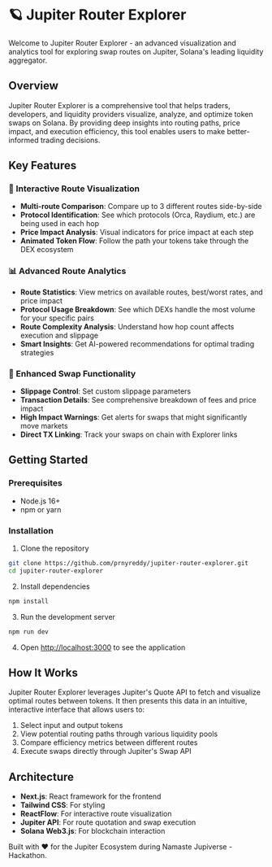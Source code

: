 # 🪐 Jupiter Router Explorer

Welcome to Jupiter Router Explorer - an advanced visualization and analytics tool for exploring swap routes on Jupiter, Solana's leading liquidity aggregator.

## Overview

Jupiter Router Explorer is a comprehensive tool that helps traders, developers, and liquidity providers visualize, analyze, and optimize token swaps on Solana. By providing deep insights into routing paths, price impact, and execution efficiency, this tool enables users to make better-informed trading decisions.

## Key Features

### 🔄 Interactive Route Visualization
- **Multi-route Comparison**: Compare up to 3 different routes side-by-side
- **Protocol Identification**: See which protocols (Orca, Raydium, etc.) are being used in each hop
- **Price Impact Analysis**: Visual indicators for price impact at each step
- **Animated Token Flow**: Follow the path your tokens take through the DEX ecosystem

### 📊 Advanced Route Analytics
- **Route Statistics**: View metrics on available routes, best/worst rates, and price impact
- **Protocol Usage Breakdown**: See which DEXs handle the most volume for your specific pairs
- **Route Complexity Analysis**: Understand how hop count affects execution and slippage
- **Smart Insights**: Get AI-powered recommendations for optimal trading strategies

### 💱 Enhanced Swap Functionality
- **Slippage Control**: Set custom slippage parameters
- **Transaction Details**: See comprehensive breakdown of fees and price impact
- **High Impact Warnings**: Get alerts for swaps that might significantly move markets
- **Direct TX Linking**: Track your swaps on chain with Explorer links

## Getting Started

### Prerequisites
- Node.js 16+ 
- npm or yarn

### Installation

1. Clone the repository
```bash
git clone https://github.com/prnyreddy/jupiter-router-explorer.git
cd jupiter-router-explorer
```

2. Install dependencies
```bash
npm install
```

3. Run the development server
```bash
npm run dev
```

4. Open [http://localhost:3000](http://localhost:3000) to see the application

## How It Works

Jupiter Router Explorer leverages Jupiter's Quote API to fetch and visualize optimal routes between tokens. It then presents this data in an intuitive, interactive interface that allows users to:

1. Select input and output tokens
2. View potential routing paths through various liquidity pools
3. Compare efficiency metrics between different routes
4. Execute swaps directly through Jupiter's Swap API

## Architecture

- **Next.js**: React framework for the frontend
- **Tailwind CSS**: For styling
- **ReactFlow**: For interactive route visualization
- **Jupiter API**: For route quotation and swap execution
- **Solana Web3.js**: For blockchain interaction

Built with ❤️ for the Jupiter Ecosystem during Namaste Jupiverse - Hackathon.
